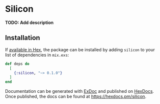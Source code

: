 # Silicon

**TODO: Add description**

## Installation

If [available in Hex](https://hex.pm/docs/publish), the package can be installed
by adding `silicon` to your list of dependencies in `mix.exs`:

```elixir
def deps do
  [
    {:silicon, "~> 0.1.0"}
  ]
end
```

Documentation can be generated with [ExDoc](https://github.com/elixir-lang/ex_doc)
and published on [HexDocs](https://hexdocs.pm). Once published, the docs can
be found at <https://hexdocs.pm/silicon>.

